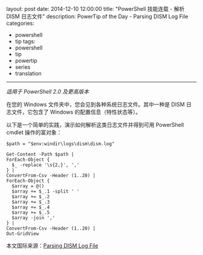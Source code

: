 ﻿layout: post
date: 2014-12-10 12:00:00
title: "PowerShell 技能连载 - 解析 DISM 日志文件"
description: PowerTip of the Day - Parsing DISM Log File
categories:
- powershell
- tip
tags:
- powershell
- tip
- powertip
- series
- translation
---
_适用于 PowerShell 2.0 及更高版本_

在您的 Windows 文件夹中，您会见到各种系统日志文件。其中一种是 DISM 日志文件，它包含了 Windows 的配置信息（特性状态等）。

以下是一个简单的实践，演示如何解析这类日志文件并得到可用 PowerShell cmdlet 操作的富对象：

    $path = "$env:windir\logs\dism\dism.log"
    
    Get-Content -Path $path |
    ForEach-Object {
      $_ -replace '\s{2,}', ','
    } |
    ConvertFrom-Csv -Header (1..20) |
    ForEach-Object {
      $array = @()
      $array += $_.1 -split ' ' 
      $array += $_.2 
      $array += $_.3 
      $array += $_.4 
      $array += $_.5
      $array -join ',' 
    } |
    ConvertFrom-Csv -Header (1..20) |
    Out-GridView

<!--more-->
本文国际来源：[Parsing DISM Log File](http://powershell.com/cs/blogs/tips/archive/2014/12/10/parsing-dism-log-file.aspx)
